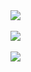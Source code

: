 <div style="width:100%;"><a href="https://aa513.tk/"><img src="https://github.com/JohnChen201502/jinpian/blob/master/nav-zgjp.png?raw=true"/></a></div>

</br>

<div style="width:100%;"><a href="https://aa513.ga/"><img src="https://github.com/JohnChen201502/jinpian/blob/master/nav-xtr.png?raw=true"/></a></div>
</br>

<div style="width:100%;"><a href="https://aa513.gq/"><img src="https://github.com/JohnChen201502/jinpian/blob/master/nav-djy.png?raw=true"/></a></div>
